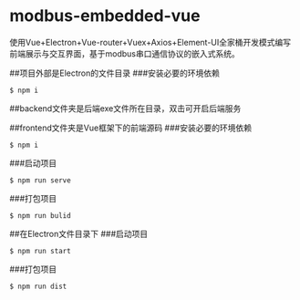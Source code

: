 # modbus-embedded-vue
使用Vue+Electron+Vue-router+Vuex+Axios+Element-UI全家桶开发模式编写前端展示与交互界面，基于modbus串口通信协议的嵌入式系统。

##项目外部是Electron的文件目录
###安装必要的环境依赖
```
$ npm i
```

##backend文件夹是后端exe文件所在目录，双击可开启后端服务

##frontend文件夹是Vue框架下的前端源码
###安装必要的环境依赖
```
$ npm i
```
###启动项目
```
$ npm run serve
```
###打包项目
```
$ npm run bulid
```

##在Electron文件目录下
###启动项目
```
$ npm run start
```
###打包项目
```
$ npm run dist
```
